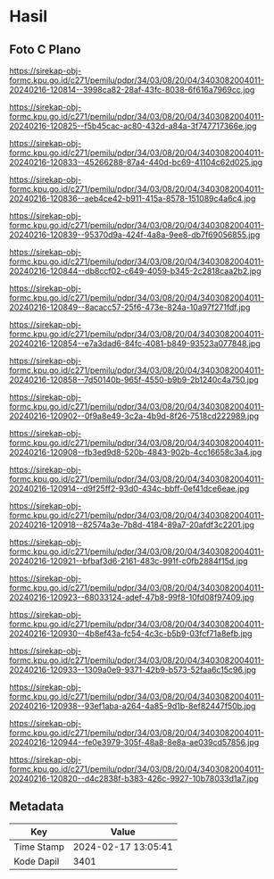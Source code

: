 # Hasil

## Foto C Plano

https://sirekap-obj-formc.kpu.go.id/c271/pemilu/pdpr/34/03/08/20/04/3403082004011-20240216-120814--3998ca82-28af-43fc-8038-6f616a7969cc.jpg

https://sirekap-obj-formc.kpu.go.id/c271/pemilu/pdpr/34/03/08/20/04/3403082004011-20240216-120825--f5b45cac-ac80-432d-a84a-3f747717366e.jpg

https://sirekap-obj-formc.kpu.go.id/c271/pemilu/pdpr/34/03/08/20/04/3403082004011-20240216-120833--45266288-87a4-440d-bc69-41104c62d025.jpg

https://sirekap-obj-formc.kpu.go.id/c271/pemilu/pdpr/34/03/08/20/04/3403082004011-20240216-120836--aeb4ce42-b911-415a-8578-151089c4a6c4.jpg

https://sirekap-obj-formc.kpu.go.id/c271/pemilu/pdpr/34/03/08/20/04/3403082004011-20240216-120839--95370d9a-424f-4a8a-9ee8-db7f69056855.jpg

https://sirekap-obj-formc.kpu.go.id/c271/pemilu/pdpr/34/03/08/20/04/3403082004011-20240216-120844--db8ccf02-c649-4059-b345-2c2818caa2b2.jpg

https://sirekap-obj-formc.kpu.go.id/c271/pemilu/pdpr/34/03/08/20/04/3403082004011-20240216-120849--8acacc57-25f6-473e-824a-10a97f271fdf.jpg

https://sirekap-obj-formc.kpu.go.id/c271/pemilu/pdpr/34/03/08/20/04/3403082004011-20240216-120854--e7a3dad6-84fc-4081-b849-93523a077848.jpg

https://sirekap-obj-formc.kpu.go.id/c271/pemilu/pdpr/34/03/08/20/04/3403082004011-20240216-120858--7d50140b-965f-4550-b9b9-2b1240c4a750.jpg

https://sirekap-obj-formc.kpu.go.id/c271/pemilu/pdpr/34/03/08/20/04/3403082004011-20240216-120902--0f9a8e49-3c2a-4b9d-8f26-7518cd222989.jpg

https://sirekap-obj-formc.kpu.go.id/c271/pemilu/pdpr/34/03/08/20/04/3403082004011-20240216-120908--fb3ed9d8-520b-4843-902b-4cc16658c3a4.jpg

https://sirekap-obj-formc.kpu.go.id/c271/pemilu/pdpr/34/03/08/20/04/3403082004011-20240216-120914--d9f25ff2-93d0-434c-bbff-0ef41dce6eae.jpg

https://sirekap-obj-formc.kpu.go.id/c271/pemilu/pdpr/34/03/08/20/04/3403082004011-20240216-120918--82574a3e-7b8d-4184-89a7-20afdf3c2201.jpg

https://sirekap-obj-formc.kpu.go.id/c271/pemilu/pdpr/34/03/08/20/04/3403082004011-20240216-120921--bfbaf3d6-2161-483c-991f-c0fb2884f15d.jpg

https://sirekap-obj-formc.kpu.go.id/c271/pemilu/pdpr/34/03/08/20/04/3403082004011-20240216-120923--68033124-adef-47b8-99f8-10fd08f97409.jpg

https://sirekap-obj-formc.kpu.go.id/c271/pemilu/pdpr/34/03/08/20/04/3403082004011-20240216-120930--4b8ef43a-fc54-4c3c-b5b9-03fcf71a8efb.jpg

https://sirekap-obj-formc.kpu.go.id/c271/pemilu/pdpr/34/03/08/20/04/3403082004011-20240216-120933--1309a0e9-9371-42b9-b573-52faa6c15c96.jpg

https://sirekap-obj-formc.kpu.go.id/c271/pemilu/pdpr/34/03/08/20/04/3403082004011-20240216-120938--93ef1aba-a264-4a85-9d1b-8ef82447f50b.jpg

https://sirekap-obj-formc.kpu.go.id/c271/pemilu/pdpr/34/03/08/20/04/3403082004011-20240216-120944--fe0e3979-305f-48a8-8e8a-ae039cd57856.jpg

https://sirekap-obj-formc.kpu.go.id/c271/pemilu/pdpr/34/03/08/20/04/3403082004011-20240216-120820--d4c2838f-b383-426c-9927-10b78033d1a7.jpg


## Metadata

| Key        | Value               |
| ---------- | ------------------- |
| Time Stamp | 2024-02-17 13:05:41 |
| Kode Dapil | 3401                |



